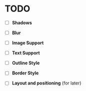 # TODO

- [ ] **Shadows**  

- [ ] **Blur**  

- [ ] **Image Support**  

- [ ] **Text Support**  

- [ ] **Outline Style**  

- [ ] **Border Style**  

- [ ] **Layout and positioning** (for later)
